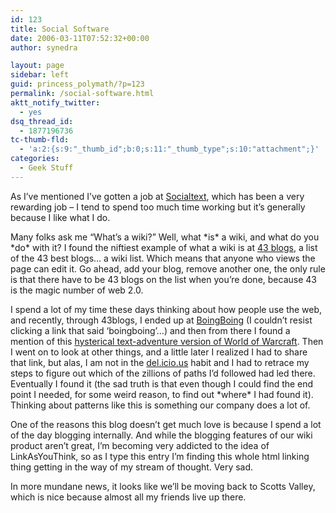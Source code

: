 ```yaml
---
id: 123
title: Social Software
date: 2006-03-11T07:52:32+00:00
author: synedra

layout: page
sidebar: left
guid: princess_polymath/?p=123
permalink: /social-software.html
aktt_notify_twitter:
  - yes
dsq_thread_id:
  - 1877196736
tc-thumb-fld:
  - 'a:2:{s:9:"_thumb_id";b:0;s:11:"_thumb_type";s:10:"attachment";}'
categories:
  - Geek Stuff
---
```

As I&#8217;ve mentioned I&#8217;ve gotten a job at [Socialtext](http://www.socialtext.com), which has been a very rewarding job &#8211; I tend to spend too much time working but it&#8217;s generally because I like what I do.
  
Many folks ask me &#8220;What&#8217;s a wiki?&#8221; Well, what \*is\* a wiki, and what do you \*do\* with it? I found the niftiest example of what a wiki is at [43 blogs](http://43best.weblogswork.com/), a list of the 43 best blogs&#8230; a wiki list. Which means that anyone who views the page can edit it. Go ahead, add your blog, remove another one, the only rule is that there have to be 43 blogs on the list when you&#8217;re done, because 43 is the magic number of web 2.0.
  
I spend a lot of my time these days thinking about how people use the web, and recently, through 43blogs, I ended up at [BoingBoing](http://boingboing.net/) (I couldn&#8217;t resist clicking a link that said &#8216;boingboing&#8217;&#8230;) and then from there I found a mention of this [hysterical text-adventure version of World of Warcraft](http://www.wired.com/news/columns/0,70348-0.html?tw=wn_index_3). Then I went on to look at other things, and a little later I realized I had to share that link, but alas, I am not in the [del.icio.us](http:/del.icio.us) habit and I had to retrace my steps to figure out which of the zillions of paths I&#8217;d followed had led there. Eventually I found it (the sad truth is that even though I could find the end point I needed, for some weird reason, to find out \*where\* I had found it). Thinking about patterns like this is something our company does a lot of.
  
One of the reasons this blog doesn&#8217;t get much love is because I spend a lot of the day blogging internally. And while the blogging features of our wiki product aren&#8217;t great, I&#8217;m becoming very addicted to the idea of LinkAsYouThink, so as I type this entry I&#8217;m finding this whole html linking thing getting in the way of my stream of thought. Very sad.
  
In more mundane news, it looks like we&#8217;ll be moving back to Scotts Valley, which is nice because almost all my friends live up there.